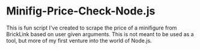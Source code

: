 # Minifig-Price-Check-Node.js
This is fun script I've created to scrape the price of a minifigure from BrickLink based on user given arguments. This is not meant to be used as a tool, but more of my first venture into the world of Node.js.

